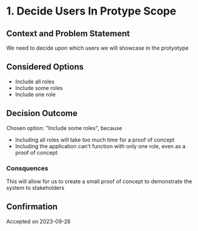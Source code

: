 # 1. Decide Users In Protype Scope

## Context and Problem Statement

We need to decide upon which users we will showcase in the protyotype

## Considered Options

* Include all roles
* Include some roles
* Include one role

## Decision Outcome

Chosen option: "Include some roles", because
* Including all roles will take too much time for a proof of concept
* Including the application can't function with only one role, even as a proof of concept

### Consquences
This will allow for us to create a small proof of concept to demonstrate the system to stakeholders

## Confirmation
Accepted on 2023-09-26
